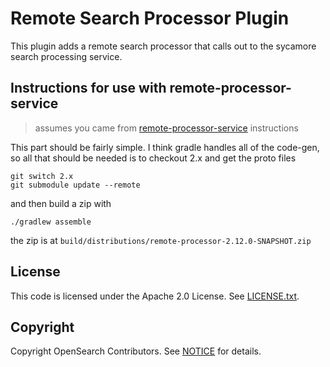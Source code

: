 # Remote Search Processor Plugin
This plugin adds a remote search processor that calls out to the sycamore search processing service.

## Instructions for use with remote-processor-service
> assumes you came from [remote-processor-service](https://github.com/aryn-ai/remote-processor-service) instructions

This part should be fairly simple. I think gradle handles all of the code-gen, so all that should be needed is to checkout 2.x and get the proto files
```
git switch 2.x
git submodule update --remote
```
and then build a zip with
```
./gradlew assemble
```
the zip is at `build/distributions/remote-processor-2.12.0-SNAPSHOT.zip`

## License
This code is licensed under the Apache 2.0 License. See [LICENSE.txt](LICENSE.txt).

## Copyright
Copyright OpenSearch Contributors. See [NOTICE](NOTICE.txt) for details.
